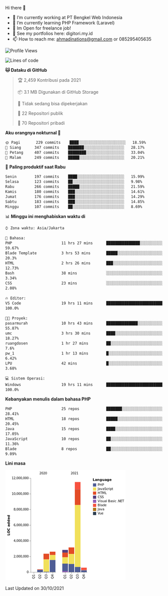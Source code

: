 Hi there 👋

- 🔭 I’m currently working at PT Bengkel Web Indonesia
- 🌱 I’m currently learning PHP Framework (Laravel)
- 📂 Im Open for freelance job!
- 🧷 See my portfolios here: digitori.my.id
- 📫 How to reach me: ahmadinations@gmail.com or 085295405635


<!--START_SECTION:waka-->
![Profile Views](http://img.shields.io/badge/Profil%20dilihat-3-blue)

![Lines of code](https://img.shields.io/badge/Sejak%20Hello%20World%20aku%20telah%20menulis-23.4%20million%20baris%20kode-blue)

**🐱 Dataku di GitHub** 

> 🏆 2,459 Kontribusi pada 2021
 > 
> 📦 3.1 MB Digunakan di GitHub Storage 
 > 
> 🚫 Tidak sedang bisa dipekerjakan
 > 
> 📜 22 Repositori publik 
 > 
> 🔑 70 Repositori pribadi  
 > 
**Aku orangnya nokturnal 🦉** 

```text
🌞 Pagi       229 commits    ████░░░░░░░░░░░░░░░░░░░░░   18.59% 
🌆 Siang      347 commits    ███████░░░░░░░░░░░░░░░░░░   28.17% 
🌃 Petang     407 commits    ████████░░░░░░░░░░░░░░░░░   33.04% 
🌙 Malam      249 commits    █████░░░░░░░░░░░░░░░░░░░░   20.21%

```
📅 **Paling produktif saat Rabu** 

```text
Senin        197 commits    ████░░░░░░░░░░░░░░░░░░░░░   15.99% 
Selasa       123 commits    ██░░░░░░░░░░░░░░░░░░░░░░░   9.98% 
Rabu         266 commits    █████░░░░░░░░░░░░░░░░░░░░   21.59% 
Kamis        180 commits    ███░░░░░░░░░░░░░░░░░░░░░░   14.61% 
Jumat        176 commits    ███░░░░░░░░░░░░░░░░░░░░░░   14.29% 
Sabtu        183 commits    ███░░░░░░░░░░░░░░░░░░░░░░   14.85% 
Minggu       107 commits    ██░░░░░░░░░░░░░░░░░░░░░░░   8.69%

```


📊 **Minggu ini menghabiskan waktu di** 

```text
⌚︎ Zona waktu: Asia/Jakarta

💬 Bahasa: 
PHP                      11 hrs 27 mins      ███████████████░░░░░░░░░░   59.67% 
Blade Template           3 hrs 53 mins       █████░░░░░░░░░░░░░░░░░░░░   20.3% 
HTML                     2 hrs 26 mins       ███░░░░░░░░░░░░░░░░░░░░░░   12.73% 
Bash                     38 mins             ░░░░░░░░░░░░░░░░░░░░░░░░░   3.34% 
CSS                      23 mins             ░░░░░░░░░░░░░░░░░░░░░░░░░   2.08%

🔥 Editor: 
VS Code                  19 hrs 11 mins      █████████████████████████   100.0%

🐱‍💻 Proyek: 
pasarmurah               10 hrs 43 mins      ██████████████░░░░░░░░░░░   55.87% 
umc                      3 hrs 30 mins       ████░░░░░░░░░░░░░░░░░░░░░   18.27% 
ruangdosen               1 hr 27 mins        ██░░░░░░░░░░░░░░░░░░░░░░░   7.6% 
pw_1                     1 hr 13 mins        █░░░░░░░░░░░░░░░░░░░░░░░░   6.42% 
LPU                      42 mins             █░░░░░░░░░░░░░░░░░░░░░░░░   3.68%

💻 Sistem Operasi: 
Windows                  19 hrs 11 mins      █████████████████████████   100.0%

```

**Kebanyakan menulis dalam bahasa PHP** 

```text
PHP                      25 repos            ███████░░░░░░░░░░░░░░░░░░   28.41% 
HTML                     18 repos            █████░░░░░░░░░░░░░░░░░░░░   20.45% 
Java                     15 repos            ████░░░░░░░░░░░░░░░░░░░░░   17.05% 
JavaScript               10 repos            ██░░░░░░░░░░░░░░░░░░░░░░░   11.36% 
Blade                    8 repos             ██░░░░░░░░░░░░░░░░░░░░░░░   9.09%

```


**Lini masa**

![Chart not found](https://raw.githubusercontent.com/MuhamadAhmadin/MuhamadAhmadin/master/charts/bar_graph.png) 


 Last Updated on 30/10/2021
<!--END_SECTION:waka-->
